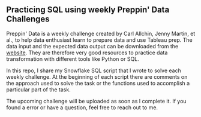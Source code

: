 ## Practicing SQL using weekly Preppin' Data Challenges 

Preppin' Data is a weekly challenge created by Carl Allchin, Jenny Martin, et al.,  to help data enthusiast learn to prepare data and use Tableau prep. The data input and the expected data output can be downloaded from the [website](https://preppindata.blogspot.com). They are therefore very good resources to practice data transformation with different tools like Python or SQL.

In this repo, I share my Snowflake SQL script that I wrote to solve each weekly challenge. At the beginning of each script there are comments on the approach used to solve the task or the functions used to accomplish a particular part of the task. 

The upcoming challenge will be uploaded as soon as I complete it. If you found a error or have a question, feel free to reach out to me.
